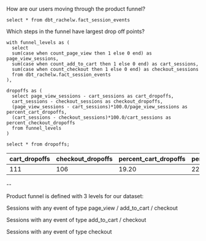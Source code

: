 How are our users moving through the product funnel?
```
select * from dbt_rachelw.fact_session_events
```


Which steps in the funnel have largest drop off points?
```
with funnel_levels as (
  select
  sum(case when count_page_view then 1 else 0 end) as page_view_sessions,
  sum(case when count_add_to_cart then 1 else 0 end) as cart_sessions,
  sum(case when count_checkout then 1 else 0 end) as checkout_sessions
  from dbt_rachelw.fact_session_events
),

dropoffs as (
  select page_view_sessions - cart_sessions as cart_dropoffs,
  cart_sessions - checkout_sessions as checkout_dropoffs,
  (page_view_sessions - cart_sessions)*100.0/page_view_sessions as percent_cart_dropoffs,
  (cart_sessions - checkout_sessions)*100.0/cart_sessions as percent_checkout_dropoffs
  from funnel_levels
)

select * from dropoffs;
```

| cart_dropoffs | checkout_dropoffs | percent_cart_dropoffs | percent_checkout_dropoffs |
|---------------|-------------------|-----------------------|---------------------------|
| 111           | 106               | 19.20                 | 22.70                     |

--

Product funnel is defined with 3 levels for our dataset:

Sessions with any event of type page_view / add_to_cart / checkout

Sessions with any event of type add_to_cart / checkout

Sessions with any event of type checkout